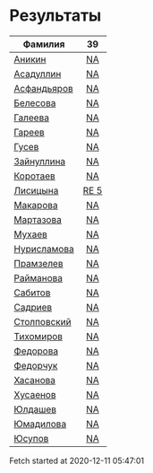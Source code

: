 # Результаты
Фамилия | 39
---|:---:
[Аникин](Аникин/README.md)  | [NA](Аникин/39.md)
[Асадуллин](Асадуллин/README.md)  | [NA](Асадуллин/39.md)
[Асфандьяров](Асфандьяров/README.md)  | [NA](Асфандьяров/39.md)
[Белесова](Белесова/README.md)  | [NA](Белесова/39.md)
[Галеева](Галеева/README.md)  | [NA](Галеева/39.md)
[Гареев](Гареев/README.md)  | [NA](Гареев/39.md)
[Гусев](Гусев/README.md)  | [NA](Гусев/39.md)
[Зайнуллина](Зайнуллина/README.md)  | [NA](Зайнуллина/39.md)
[Коротаев](Коротаев/README.md)  | [NA](Коротаев/39.md)
[Лисицына](Лисицына/README.md)  | [RE 5](Лисицына/39.md)
[Макарова](Макарова/README.md)  | [NA](Макарова/39.md)
[Мартазова](Мартазова/README.md)  | [NA](Мартазова/39.md)
[Мухаев](Мухаев/README.md)  | [NA](Мухаев/39.md)
[Нурисламова](Нурисламова/README.md)  | [NA](Нурисламова/39.md)
[Прамзелев](Прамзелев/README.md)  | [NA](Прамзелев/39.md)
[Райманова](Райманова/README.md)  | [NA](Райманова/39.md)
[Сабитов](Сабитов/README.md)  | [NA](Сабитов/39.md)
[Садриев](Садриев/README.md)  | [NA](Садриев/39.md)
[Столповский](Столповский/README.md)  | [NA](Столповский/39.md)
[Тихомиров](Тихомиров/README.md)  | [NA](Тихомиров/39.md)
[Федорова](Федорова/README.md)  | [NA](Федорова/39.md)
[Федорчук](Федорчук/README.md)  | [NA](Федорчук/39.md)
[Хасанова](Хасанова/README.md)  | [NA](Хасанова/39.md)
[Хусаенов](Хусаенов/README.md)  | [NA](Хусаенов/39.md)
[Юлдашев](Юлдашев/README.md)  | [NA](Юлдашев/39.md)
[Юмадилова](Юмадилова/README.md)  | [NA](Юмадилова/39.md)
[Юсупов](Юсупов/README.md)  | [NA](Юсупов/39.md)

Fetch started at 2020-12-11 05:47:01
